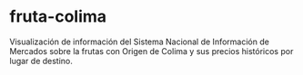 # fruta-colima
Visualización de información del Sistema Nacional de Información de Mercados sobre la frutas con Origen de Colima y sus precios históricos por lugar de destino. 
